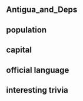## Antigua_and_Deps
##  population


##  capital

 
##  official language


##  interesting trivia



